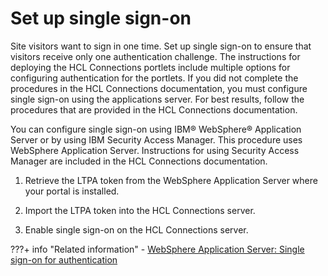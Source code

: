 # Set up single sign-on

Site visitors want to sign in one time. Set up single sign-on to ensure that visitors receive only one authentication challenge. The instructions for deploying the HCL Connections portlets include multiple options for configuring authentication for the portlets. If you did not complete the procedures in the HCL Connections documentation, you must configure single sign-on using the applications server. For best results, follow the procedures that are provided in the HCL Connections documentation.

You can configure single sign-on using IBM® WebSphere® Application Server or by using IBM Security Access Manager. This procedure uses WebSphere Application Server. Instructions for using Security Access Manager are included in the HCL Connections documentation.

1.  Retrieve the LTPA token from the WebSphere Application Server where your portal is installed.

2.  Import the LTPA token into the HCL Connections server.

3.  Enable single sign-on on the HCL Connections server.



???+ info "Related information"
    - [WebSphere Application Server: Single sign-on for authentication](https://www.ibm.com/docs/en/was-nd/8.5.5?topic=SSAW57_8.5.5/com.ibm.websphere.nd.multiplatform.doc/ae/csec_ssovo.html?cp=SSAW57_8.5.5)

